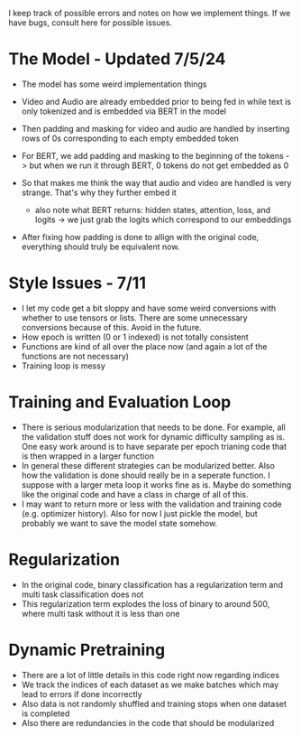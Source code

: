 I keep track of possible errors and notes on how we implement things. If we have bugs, consult here for possible issues.

# The Model - Updated 7/5/24

* The model has some weird implementation things
* Video and Audio are already embedded prior to being fed in while text is only tokenized and is embedded via BERT in the model
* Then padding and masking for video and audio are handled by inserting rows of 0s corresponding to each empty embedded token
* For BERT, we add padding and masking to the beginning of the tokens -> but when we run it through BERT, 0 tokens do not get embedded as 0 
* So that makes me think the way that audio and video are handled is very strange. That's why they further embed it
  * also note what BERT returns: hidden states, attention, loss, and logits -> we just grab the logits which correspond to our embeddings

* After fixing how padding is done to allign with the original code, everything should truly be equivalent now.

# Style Issues - 7/11

* I let my code get a bit sloppy and have some weird conversions with whether to use tensors or lists. There are some unnecessary conversions because of this. Avoid in the future.
* How epoch is written (0 or 1 indexed) is not totally consistent
* Functions are kind of all over the place now (and again a lot of the functions are not necessary)
* Training loop is messy

# Training and Evaluation Loop
* There is serious modularization that needs to be done. For example, all the validation stuff does
not work for dynamic difficulty sampling as is. One easy work around is to have separate per epoch
trianing code that is then wrapped in a larger function
* In general these different strategies can be modularized better. Also how the validation is done 
should really be in a seperate function. I suppose with a larger meta loop it works fine as is.
Maybe do something like the original code and have a class in charge of all of this.
* I may want to return more or less with the validation and training code (e.g. optimizer history).
Also for now I just pickle the model, but probably we want to save the model state somehow.

# Regularization

* In the original code, binary classification has a regularization term and multi task classification does not
* This regularization term explodes the loss of binary to around 500, where multi task without it is less than one


# Dynamic Pretraining

* There are a lot of little details in this code right now regarding indices
* We track the indices of each dataset as we make batches which may lead to errors if done incorrectly
* Also data is not randomly shuffled and training stops when one dataset is completed
* Also there are redundancies in the code that should be modularized